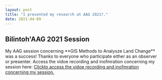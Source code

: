 ```yaml
---
layout: post
title: "I presented my research at AAG 2021?."
date: 2021-04-09
---
```

<h2>Bilintoh'AAG 2021 Session</h2>
My AAG session concerning **GIS Methods to Analysze Land Change** was a success!
Thanks to everyone who participate either as an observer or presenter. 
Access the vidoe recording and inofmration concerning my session here:
<a href="https://aag-annualmeeting.secure-platform.com/a/solicitations/13/sessiongallery/1109">Clickto access the vidoe recording and inofmration concerning my session.</a>



				
		
